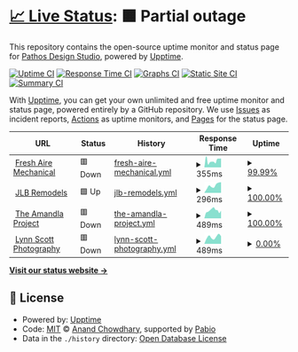 # [📈 Live Status](https://Pathos-Design-Studio.github.io/uptime): <!--live status--> **🟧 Partial outage**

This repository contains the open-source uptime monitor and status page for [Pathos Design Studio](https://Pathos-Design-Studio.github.io/uptime), powered by [Upptime](https://github.com/upptime/upptime).

[![Uptime CI](https://github.com/Pathos-Design-Studio/uptime/workflows/Uptime%20CI/badge.svg)](https://github.com/Pathos-Design-Studio/uptime/actions?query=workflow%3A%22Uptime+CI%22)
[![Response Time CI](https://github.com/Pathos-Design-Studio/uptime/workflows/Response%20Time%20CI/badge.svg)](https://github.com/Pathos-Design-Studio/uptime/actions?query=workflow%3A%22Response+Time+CI%22)
[![Graphs CI](https://github.com/Pathos-Design-Studio/uptime/workflows/Graphs%20CI/badge.svg)](https://github.com/Pathos-Design-Studio/uptime/actions?query=workflow%3A%22Graphs+CI%22)
[![Static Site CI](https://github.com/Pathos-Design-Studio/uptime/workflows/Static%20Site%20CI/badge.svg)](https://github.com/Pathos-Design-Studio/uptime/actions?query=workflow%3A%22Static+Site+CI%22)
[![Summary CI](https://github.com/Pathos-Design-Studio/uptime/workflows/Summary%20CI/badge.svg)](https://github.com/Pathos-Design-Studio/uptime/actions?query=workflow%3A%22Summary+CI%22)

With [Upptime](https://upptime.js.org), you can get your own unlimited and free uptime monitor and status page, powered entirely by a GitHub repository. We use [Issues](https://github.com/Pathos-Design-Studio/uptime/issues) as incident reports, [Actions](https://github.com/Pathos-Design-Studio/uptime/actions) as uptime monitors, and [Pages](https://Pathos-Design-Studio.github.io/uptime) for the status page.

<!--start: status pages-->
<!-- This summary is generated by Upptime (https://github.com/upptime/upptime) -->
<!-- Do not edit this manually, your changes will be overwritten -->
<!-- prettier-ignore -->
| URL | Status | History | Response Time | Uptime |
| --- | ------ | ------- | ------------- | ------ |
| <img alt="" src="https://icons.duckduckgo.com/ip3/freshairemech.com.ico" height="13"> [Fresh Aire Mechanical](https://freshairemech.com/) | 🟥 Down | [fresh-aire-mechanical.yml](https://github.com/Pathos-Design-Studio/uptime/commits/HEAD/history/fresh-aire-mechanical.yml) | <details><summary><img alt="Response time graph" src="./graphs/fresh-aire-mechanical/response-time-week.png" height="20"> 355ms</summary><br><a href="https://Pathos-Design-Studio.github.io/uptime/history/fresh-aire-mechanical"><img alt="Response time 361" src="https://img.shields.io/endpoint?url=https%3A%2F%2Fraw.githubusercontent.com%2FPathos-Design-Studio%2Fuptime%2FHEAD%2Fapi%2Ffresh-aire-mechanical%2Fresponse-time.json"></a><br><a href="https://Pathos-Design-Studio.github.io/uptime/history/fresh-aire-mechanical"><img alt="24-hour response time 468" src="https://img.shields.io/endpoint?url=https%3A%2F%2Fraw.githubusercontent.com%2FPathos-Design-Studio%2Fuptime%2FHEAD%2Fapi%2Ffresh-aire-mechanical%2Fresponse-time-day.json"></a><br><a href="https://Pathos-Design-Studio.github.io/uptime/history/fresh-aire-mechanical"><img alt="7-day response time 355" src="https://img.shields.io/endpoint?url=https%3A%2F%2Fraw.githubusercontent.com%2FPathos-Design-Studio%2Fuptime%2FHEAD%2Fapi%2Ffresh-aire-mechanical%2Fresponse-time-week.json"></a><br><a href="https://Pathos-Design-Studio.github.io/uptime/history/fresh-aire-mechanical"><img alt="30-day response time 325" src="https://img.shields.io/endpoint?url=https%3A%2F%2Fraw.githubusercontent.com%2FPathos-Design-Studio%2Fuptime%2FHEAD%2Fapi%2Ffresh-aire-mechanical%2Fresponse-time-month.json"></a><br><a href="https://Pathos-Design-Studio.github.io/uptime/history/fresh-aire-mechanical"><img alt="1-year response time 361" src="https://img.shields.io/endpoint?url=https%3A%2F%2Fraw.githubusercontent.com%2FPathos-Design-Studio%2Fuptime%2FHEAD%2Fapi%2Ffresh-aire-mechanical%2Fresponse-time-year.json"></a></details> | <details><summary><a href="https://Pathos-Design-Studio.github.io/uptime/history/fresh-aire-mechanical">99.99%</a></summary><a href="https://Pathos-Design-Studio.github.io/uptime/history/fresh-aire-mechanical"><img alt="All-time uptime 99.93%" src="https://img.shields.io/endpoint?url=https%3A%2F%2Fraw.githubusercontent.com%2FPathos-Design-Studio%2Fuptime%2FHEAD%2Fapi%2Ffresh-aire-mechanical%2Fuptime.json"></a><br><a href="https://Pathos-Design-Studio.github.io/uptime/history/fresh-aire-mechanical"><img alt="24-hour uptime 99.96%" src="https://img.shields.io/endpoint?url=https%3A%2F%2Fraw.githubusercontent.com%2FPathos-Design-Studio%2Fuptime%2FHEAD%2Fapi%2Ffresh-aire-mechanical%2Fuptime-day.json"></a><br><a href="https://Pathos-Design-Studio.github.io/uptime/history/fresh-aire-mechanical"><img alt="7-day uptime 99.99%" src="https://img.shields.io/endpoint?url=https%3A%2F%2Fraw.githubusercontent.com%2FPathos-Design-Studio%2Fuptime%2FHEAD%2Fapi%2Ffresh-aire-mechanical%2Fuptime-week.json"></a><br><a href="https://Pathos-Design-Studio.github.io/uptime/history/fresh-aire-mechanical"><img alt="30-day uptime 99.95%" src="https://img.shields.io/endpoint?url=https%3A%2F%2Fraw.githubusercontent.com%2FPathos-Design-Studio%2Fuptime%2FHEAD%2Fapi%2Ffresh-aire-mechanical%2Fuptime-month.json"></a><br><a href="https://Pathos-Design-Studio.github.io/uptime/history/fresh-aire-mechanical"><img alt="1-year uptime 99.93%" src="https://img.shields.io/endpoint?url=https%3A%2F%2Fraw.githubusercontent.com%2FPathos-Design-Studio%2Fuptime%2FHEAD%2Fapi%2Ffresh-aire-mechanical%2Fuptime-year.json"></a></details>
| <img alt="" src="https://icons.duckduckgo.com/ip3/www.jlbremodels.com.ico" height="13"> [JLB Remodels](https://www.jlbremodels.com/) | 🟩 Up | [jlb-remodels.yml](https://github.com/Pathos-Design-Studio/uptime/commits/HEAD/history/jlb-remodels.yml) | <details><summary><img alt="Response time graph" src="./graphs/jlb-remodels/response-time-week.png" height="20"> 296ms</summary><br><a href="https://Pathos-Design-Studio.github.io/uptime/history/jlb-remodels"><img alt="Response time 294" src="https://img.shields.io/endpoint?url=https%3A%2F%2Fraw.githubusercontent.com%2FPathos-Design-Studio%2Fuptime%2FHEAD%2Fapi%2Fjlb-remodels%2Fresponse-time.json"></a><br><a href="https://Pathos-Design-Studio.github.io/uptime/history/jlb-remodels"><img alt="24-hour response time 428" src="https://img.shields.io/endpoint?url=https%3A%2F%2Fraw.githubusercontent.com%2FPathos-Design-Studio%2Fuptime%2FHEAD%2Fapi%2Fjlb-remodels%2Fresponse-time-day.json"></a><br><a href="https://Pathos-Design-Studio.github.io/uptime/history/jlb-remodels"><img alt="7-day response time 296" src="https://img.shields.io/endpoint?url=https%3A%2F%2Fraw.githubusercontent.com%2FPathos-Design-Studio%2Fuptime%2FHEAD%2Fapi%2Fjlb-remodels%2Fresponse-time-week.json"></a><br><a href="https://Pathos-Design-Studio.github.io/uptime/history/jlb-remodels"><img alt="30-day response time 305" src="https://img.shields.io/endpoint?url=https%3A%2F%2Fraw.githubusercontent.com%2FPathos-Design-Studio%2Fuptime%2FHEAD%2Fapi%2Fjlb-remodels%2Fresponse-time-month.json"></a><br><a href="https://Pathos-Design-Studio.github.io/uptime/history/jlb-remodels"><img alt="1-year response time 294" src="https://img.shields.io/endpoint?url=https%3A%2F%2Fraw.githubusercontent.com%2FPathos-Design-Studio%2Fuptime%2FHEAD%2Fapi%2Fjlb-remodels%2Fresponse-time-year.json"></a></details> | <details><summary><a href="https://Pathos-Design-Studio.github.io/uptime/history/jlb-remodels">100.00%</a></summary><a href="https://Pathos-Design-Studio.github.io/uptime/history/jlb-remodels"><img alt="All-time uptime 100.00%" src="https://img.shields.io/endpoint?url=https%3A%2F%2Fraw.githubusercontent.com%2FPathos-Design-Studio%2Fuptime%2FHEAD%2Fapi%2Fjlb-remodels%2Fuptime.json"></a><br><a href="https://Pathos-Design-Studio.github.io/uptime/history/jlb-remodels"><img alt="24-hour uptime 100.00%" src="https://img.shields.io/endpoint?url=https%3A%2F%2Fraw.githubusercontent.com%2FPathos-Design-Studio%2Fuptime%2FHEAD%2Fapi%2Fjlb-remodels%2Fuptime-day.json"></a><br><a href="https://Pathos-Design-Studio.github.io/uptime/history/jlb-remodels"><img alt="7-day uptime 100.00%" src="https://img.shields.io/endpoint?url=https%3A%2F%2Fraw.githubusercontent.com%2FPathos-Design-Studio%2Fuptime%2FHEAD%2Fapi%2Fjlb-remodels%2Fuptime-week.json"></a><br><a href="https://Pathos-Design-Studio.github.io/uptime/history/jlb-remodels"><img alt="30-day uptime 100.00%" src="https://img.shields.io/endpoint?url=https%3A%2F%2Fraw.githubusercontent.com%2FPathos-Design-Studio%2Fuptime%2FHEAD%2Fapi%2Fjlb-remodels%2Fuptime-month.json"></a><br><a href="https://Pathos-Design-Studio.github.io/uptime/history/jlb-remodels"><img alt="1-year uptime 100.00%" src="https://img.shields.io/endpoint?url=https%3A%2F%2Fraw.githubusercontent.com%2FPathos-Design-Studio%2Fuptime%2FHEAD%2Fapi%2Fjlb-remodels%2Fuptime-year.json"></a></details>
| <img alt="" src="https://icons.duckduckgo.com/ip3/www.amandlaproject.org.ico" height="13"> [The Amandla Project](https://www.amandlaproject.org/) | 🟥 Down | [the-amandla-project.yml](https://github.com/Pathos-Design-Studio/uptime/commits/HEAD/history/the-amandla-project.yml) | <details><summary><img alt="Response time graph" src="./graphs/the-amandla-project/response-time-week.png" height="20"> 489ms</summary><br><a href="https://Pathos-Design-Studio.github.io/uptime/history/the-amandla-project"><img alt="Response time 532" src="https://img.shields.io/endpoint?url=https%3A%2F%2Fraw.githubusercontent.com%2FPathos-Design-Studio%2Fuptime%2FHEAD%2Fapi%2Fthe-amandla-project%2Fresponse-time.json"></a><br><a href="https://Pathos-Design-Studio.github.io/uptime/history/the-amandla-project"><img alt="24-hour response time 399" src="https://img.shields.io/endpoint?url=https%3A%2F%2Fraw.githubusercontent.com%2FPathos-Design-Studio%2Fuptime%2FHEAD%2Fapi%2Fthe-amandla-project%2Fresponse-time-day.json"></a><br><a href="https://Pathos-Design-Studio.github.io/uptime/history/the-amandla-project"><img alt="7-day response time 489" src="https://img.shields.io/endpoint?url=https%3A%2F%2Fraw.githubusercontent.com%2FPathos-Design-Studio%2Fuptime%2FHEAD%2Fapi%2Fthe-amandla-project%2Fresponse-time-week.json"></a><br><a href="https://Pathos-Design-Studio.github.io/uptime/history/the-amandla-project"><img alt="30-day response time 517" src="https://img.shields.io/endpoint?url=https%3A%2F%2Fraw.githubusercontent.com%2FPathos-Design-Studio%2Fuptime%2FHEAD%2Fapi%2Fthe-amandla-project%2Fresponse-time-month.json"></a><br><a href="https://Pathos-Design-Studio.github.io/uptime/history/the-amandla-project"><img alt="1-year response time 532" src="https://img.shields.io/endpoint?url=https%3A%2F%2Fraw.githubusercontent.com%2FPathos-Design-Studio%2Fuptime%2FHEAD%2Fapi%2Fthe-amandla-project%2Fresponse-time-year.json"></a></details> | <details><summary><a href="https://Pathos-Design-Studio.github.io/uptime/history/the-amandla-project">100.00%</a></summary><a href="https://Pathos-Design-Studio.github.io/uptime/history/the-amandla-project"><img alt="All-time uptime 99.97%" src="https://img.shields.io/endpoint?url=https%3A%2F%2Fraw.githubusercontent.com%2FPathos-Design-Studio%2Fuptime%2FHEAD%2Fapi%2Fthe-amandla-project%2Fuptime.json"></a><br><a href="https://Pathos-Design-Studio.github.io/uptime/history/the-amandla-project"><img alt="24-hour uptime 99.99%" src="https://img.shields.io/endpoint?url=https%3A%2F%2Fraw.githubusercontent.com%2FPathos-Design-Studio%2Fuptime%2FHEAD%2Fapi%2Fthe-amandla-project%2Fuptime-day.json"></a><br><a href="https://Pathos-Design-Studio.github.io/uptime/history/the-amandla-project"><img alt="7-day uptime 100.00%" src="https://img.shields.io/endpoint?url=https%3A%2F%2Fraw.githubusercontent.com%2FPathos-Design-Studio%2Fuptime%2FHEAD%2Fapi%2Fthe-amandla-project%2Fuptime-week.json"></a><br><a href="https://Pathos-Design-Studio.github.io/uptime/history/the-amandla-project"><img alt="30-day uptime 99.95%" src="https://img.shields.io/endpoint?url=https%3A%2F%2Fraw.githubusercontent.com%2FPathos-Design-Studio%2Fuptime%2FHEAD%2Fapi%2Fthe-amandla-project%2Fuptime-month.json"></a><br><a href="https://Pathos-Design-Studio.github.io/uptime/history/the-amandla-project"><img alt="1-year uptime 99.97%" src="https://img.shields.io/endpoint?url=https%3A%2F%2Fraw.githubusercontent.com%2FPathos-Design-Studio%2Fuptime%2FHEAD%2Fapi%2Fthe-amandla-project%2Fuptime-year.json"></a></details>
| <img alt="" src="https://icons.duckduckgo.com/ip3/www.lynnscott.photo.ico" height="13"> [Lynn Scott Photography](https://www.lynnscott.photo/) | 🟥 Down | [lynn-scott-photography.yml](https://github.com/Pathos-Design-Studio/uptime/commits/HEAD/history/lynn-scott-photography.yml) | <details><summary><img alt="Response time graph" src="./graphs/lynn-scott-photography/response-time-week.png" height="20"> 489ms</summary><br><a href="https://Pathos-Design-Studio.github.io/uptime/history/lynn-scott-photography"><img alt="Response time 495" src="https://img.shields.io/endpoint?url=https%3A%2F%2Fraw.githubusercontent.com%2FPathos-Design-Studio%2Fuptime%2FHEAD%2Fapi%2Flynn-scott-photography%2Fresponse-time.json"></a><br><a href="https://Pathos-Design-Studio.github.io/uptime/history/lynn-scott-photography"><img alt="24-hour response time 540" src="https://img.shields.io/endpoint?url=https%3A%2F%2Fraw.githubusercontent.com%2FPathos-Design-Studio%2Fuptime%2FHEAD%2Fapi%2Flynn-scott-photography%2Fresponse-time-day.json"></a><br><a href="https://Pathos-Design-Studio.github.io/uptime/history/lynn-scott-photography"><img alt="7-day response time 489" src="https://img.shields.io/endpoint?url=https%3A%2F%2Fraw.githubusercontent.com%2FPathos-Design-Studio%2Fuptime%2FHEAD%2Fapi%2Flynn-scott-photography%2Fresponse-time-week.json"></a><br><a href="https://Pathos-Design-Studio.github.io/uptime/history/lynn-scott-photography"><img alt="30-day response time 490" src="https://img.shields.io/endpoint?url=https%3A%2F%2Fraw.githubusercontent.com%2FPathos-Design-Studio%2Fuptime%2FHEAD%2Fapi%2Flynn-scott-photography%2Fresponse-time-month.json"></a><br><a href="https://Pathos-Design-Studio.github.io/uptime/history/lynn-scott-photography"><img alt="1-year response time 495" src="https://img.shields.io/endpoint?url=https%3A%2F%2Fraw.githubusercontent.com%2FPathos-Design-Studio%2Fuptime%2FHEAD%2Fapi%2Flynn-scott-photography%2Fresponse-time-year.json"></a></details> | <details><summary><a href="https://Pathos-Design-Studio.github.io/uptime/history/lynn-scott-photography">0.00%</a></summary><a href="https://Pathos-Design-Studio.github.io/uptime/history/lynn-scott-photography"><img alt="All-time uptime 20.64%" src="https://img.shields.io/endpoint?url=https%3A%2F%2Fraw.githubusercontent.com%2FPathos-Design-Studio%2Fuptime%2FHEAD%2Fapi%2Flynn-scott-photography%2Fuptime.json"></a><br><a href="https://Pathos-Design-Studio.github.io/uptime/history/lynn-scott-photography"><img alt="24-hour uptime 0.00%" src="https://img.shields.io/endpoint?url=https%3A%2F%2Fraw.githubusercontent.com%2FPathos-Design-Studio%2Fuptime%2FHEAD%2Fapi%2Flynn-scott-photography%2Fuptime-day.json"></a><br><a href="https://Pathos-Design-Studio.github.io/uptime/history/lynn-scott-photography"><img alt="7-day uptime 0.00%" src="https://img.shields.io/endpoint?url=https%3A%2F%2Fraw.githubusercontent.com%2FPathos-Design-Studio%2Fuptime%2FHEAD%2Fapi%2Flynn-scott-photography%2Fuptime-week.json"></a><br><a href="https://Pathos-Design-Studio.github.io/uptime/history/lynn-scott-photography"><img alt="30-day uptime 1.38%" src="https://img.shields.io/endpoint?url=https%3A%2F%2Fraw.githubusercontent.com%2FPathos-Design-Studio%2Fuptime%2FHEAD%2Fapi%2Flynn-scott-photography%2Fuptime-month.json"></a><br><a href="https://Pathos-Design-Studio.github.io/uptime/history/lynn-scott-photography"><img alt="1-year uptime 20.64%" src="https://img.shields.io/endpoint?url=https%3A%2F%2Fraw.githubusercontent.com%2FPathos-Design-Studio%2Fuptime%2FHEAD%2Fapi%2Flynn-scott-photography%2Fuptime-year.json"></a></details>

<!--end: status pages-->

[**Visit our status website →**](https://Pathos-Design-Studio.github.io/uptime)

## 📄 License

- Powered by: [Upptime](https://github.com/upptime/upptime)
- Code: [MIT](./LICENSE) © [Anand Chowdhary](https://anandchowdhary.com), supported by [Pabio](https://pabio.com)
- Data in the `./history` directory: [Open Database License](https://opendatacommons.org/licenses/odbl/1-0/)
